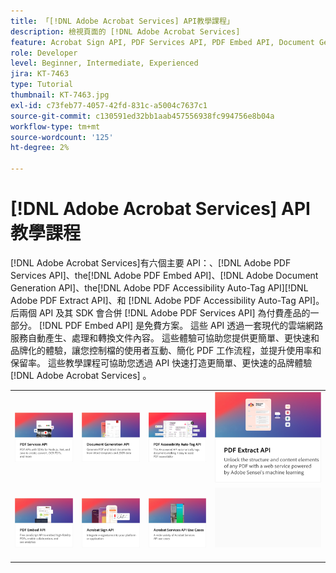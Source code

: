 ```yaml
---
title: 「[!DNL Adobe Acrobat Services] API教學課程」
description: 檢視頁面的 [!DNL Adobe Acrobat Services]
feature: Acrobat Sign API, PDF Services API, PDF Embed API, Document Generation API
role: Developer
level: Beginner, Intermediate, Experienced
jira: KT-7463
type: Tutorial
thumbnail: KT-7463.jpg
exl-id: c73feb77-4057-42fd-831c-a5004c7637c1
source-git-commit: c130591ed32bb1aab457556938fc994756e8b04a
workflow-type: tm+mt
source-wordcount: '125'
ht-degree: 2%

---
```


# [!DNL Adobe Acrobat Services] API教學課程

[!DNL Adobe Acrobat Services]有六個主要 API：、[!DNL Adobe PDF Services API]、the[!DNL Adobe PDF Embed API]、[!DNL Adobe Document Generation API]、the[!DNL Adobe PDF Accessibility Auto-Tag API][!DNL Adobe PDF Extract API]、和 [!DNL Adobe PDF Accessibility Auto-Tag API]。后兩個 API 及其 SDK 會合併 [!DNL Adobe PDF Services API] 為付費產品的一部分。 [!DNL PDF Embed API] 是免費方案。 這些 API 透過一套現代的雲端網路服務自動產生、處理和轉換文件內容。 這些體驗可協助您提供更簡單、更快速和品牌化的體驗，讓您控制檔的使用者互動、簡化 PDF 工作流程，並提升使用率和保留率。 這些教學課程可協助您透過 API 快速打造更簡單、更快速的品牌體驗 [!DNL Adobe Acrobat Services] 。

<table style="table-layout:fixed">
<tr>
 <td>
   <a href="pdfservices/overview-pdfservices.md">
      <img alt="PDF 服務API" src="assets/pdfservicescard.png" />
   </a>
  </td>
  <td>
   <a href="docgen/overview-docgen.md">
      <img alt="檔產生API" src="assets/docgencard.png" />
   </a>
  </td>
  <td>
   <a href="pdfaccessibility/overview-accessibility.md">
      <img alt="PDF 輔助功能自動標記API" src="assets/PDFAccessibility.png" />
   </a>
  </td>
  <td>
   <a href="pdfextract/overview-extract.md">
      <img alt="PDF Extract API" src="assets/pdfextractcard.png" />
   </a>
  </td>
</tr>
<tr>
  <td>
   <a href="pdfembed/overview-embed.md">
      <img alt="開始使用 Adobe PDF 工具 API 和 Java" src="assets/pdfembedcard.png" />
   </a>
  </td>
 <td>
   <a href="acrobatsign/overview-sign.md">
      <img alt="Acrobat Sign API" src="assets/acrobatsigncard.png" />
   </a>
  </td>
 <td>
   <a href="usecases/overview-usecases.md">
      <img alt="[!DNL Adobe Acrobat Services] API使用案例" src="assets/usecasescard.png" />
   </a>
  </td>
  <td>
    <img alt="間隔" src="assets/GrayBanner_Placeholder.png" />
    <div>
    <br>
  </td>
</tr>
</table>
